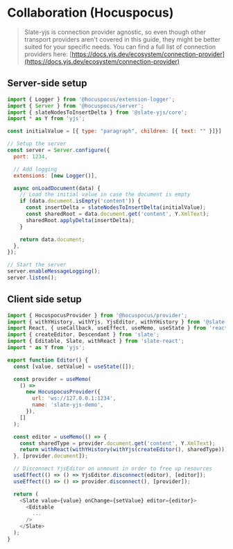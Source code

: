 # Collaboration (Hocuspocus)

> Slate-yjs is connection provider agnostic, so even though other transport providers aren't covered in this guide, they might be better suited for your specific needs. You can find a full list of connection providers here: [https://docs.yjs.dev/ecosystem/connection-provider](https://docs.yjs.dev/ecosystem/connection-provider)

## Server-side setup

```javascript
import { Logger } from '@hocuspocus/extension-logger';
import { Server } from '@hocuspocus/server';
import { slateNodesToInsertDelta } from '@slate-yjs/core';
import * as Y from 'yjs';

const initialValue = [{ type: "paragraph", children: [{ text: "" }]}]

// Setup the server
const server = Server.configure({
  port: 1234,

  // Add logging
  extensions: [new Logger()],

  async onLoadDocument(data) {
    // Load the initial value in case the document is empty
    if (data.document.isEmpty('content')) {
      const insertDelta = slateNodesToInsertDelta(initialValue);
      const sharedRoot = data.document.get('content', Y.XmlText);
      sharedRoot.applyDelta(insertDelta);
    }

    return data.document;
  },
});

// Start the server
server.enableMessageLogging();
server.listen();
```

## Client side setup

```javascript
import { HocuspocusProvider } from '@hocuspocus/provider';
import { withYHistory, withYjs, YjsEditor, withYHistory } from '@slate-yjs/core';
import React, { useCallback, useEffect, useMemo, useState } from 'react';
import { createEditor, Descendant } from 'slate';
import { Editable, Slate, withReact } from 'slate-react';
import * as Y from 'yjs';

export function Editor() {
  const [value, setValue] = useState([]);

  const provider = useMemo(
    () =>
      new HocuspocusProvider({
        url: 'ws://127.0.0.1:1234',
        name: 'slate-yjs-demo',
      }),
    []
  );

  const editor = useMemo(() => {
    const sharedType = provider.document.get('content', Y.XmlText);
    return withReact(withYHistory(withYjs(createEditor(), sharedType)));
  }, [provider.document]);

  // Disconnect YjsEditor on unmount in order to free up resources
  useEffect(() => () => YjsEditor.disconnect(editor), [editor]);
  useEffect(() => () => provider.disconnect(), [provider]);

  return (
    <Slate value={value} onChange={setValue} editor={editor}>
      <Editable
        ...
      />
    </Slate>
  );
}

```

